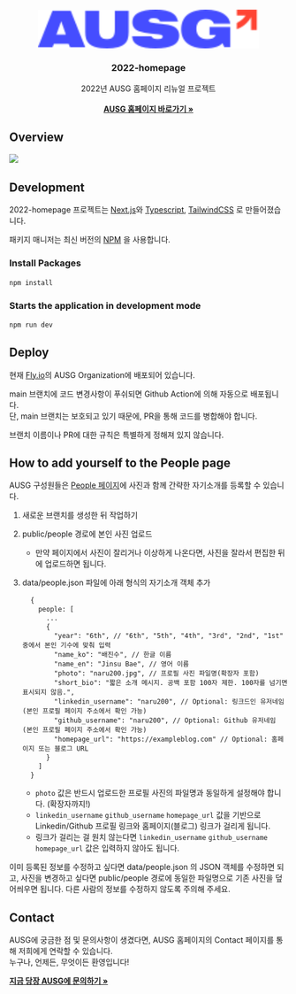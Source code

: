 <br />
<div align="center">
  <a href="https://github.com/othneildrew/Best-README-Template">
    <img src="public/images/logo-color.svg" alt="Logo" width="400">
  </a>

  <h3 align="center">2022-homepage</h3>

  <p align="center">
    2022년 AUSG 홈페이지 리뉴얼 프로젝트
    <br />
    <br />
    <a href="https://ausg.me"><strong>AUSG 홈페이지 바로가기 »</strong></a>
  </p>
</div>

## Overview

<img src="https://user-images.githubusercontent.com/52230505/188212131-ba29a491-826a-4022-a48c-65d53e295ac8.png" width="600">

## Development

2022-homepage 프로젝트는 [Next.js](https://nextjs.org/)와 [Typescript](https://www.typescriptlang.org/), [TailwindCSS](https://tailwindcss.com/) 로 만들어졌습니다.

패키지 매니저는 최신 버전의 [NPM](https://npmjs.com) 을 사용합니다.

### Install Packages

```sh
npm install
```

### Starts the application in development mode

```sh
npm run dev
```

## Deploy

현재 [Fly.io](https://fly.io)의 AUSG Organization에 배포되어 있습니다.

main 브랜치에 코드 변경사항이 푸쉬되면 Github Action에 의해 자동으로 배포됩니다.
<br />
단, main 브랜치는 보호되고 있기 때문에, PR을 통해 코드를 병합해야 합니다.


브랜치 이름이나 PR에 대한 규칙은 특별하게 정해져 있지 않습니다.

## How to add yourself to the People page

AUSG 구성원들은 [People 페이지](https://ausg.me/people)에 사진과 함께 간략한 자기소개를 등록할 수 있습니다.

1. 새로운 브랜치를 생성한 뒤 작업하기

2. public/people 경로에 본인 사진 업로드
    * 만약 페이지에서 사진이 잘리거나 이상하게 나온다면, 사진을 잘라서 편집한 뒤에 업로드하면 됩니다.

3. data/people.json 파일에 아래 형식의 자기소개 객체 추가
    ```
      {
        people: [
          ...
          {
            "year": "6th", // "6th", "5th", "4th", "3rd", "2nd", "1st" 중에서 본인 기수에 맞춰 입력
            "name_ko": "배진수", // 한글 이름
            "name_en": "Jinsu Bae", // 영어 이름
            "photo": "naru200.jpg", // 프로필 사진 파일명(확장자 포함)
            "short_bio": "짧은 소개 메시지. 공백 포함 100자 제한. 100자를 넘기면 표시되지 않음.",
            "linkedin_username": "naru200", // Optional: 링크드인 유저네임 (본인 프로필 페이지 주소에서 확인 가능)
            "github_username": "naru200", // Optional: Github 유저네임 (본인 프로필 페이지 주소에서 확인 가능)
            "homepage_url": "https://exampleblog.com" // Optional: 홈페이지 또는 블로그 URL
          }
        ]
      }
    ```
    * `photo` 값은 반드시 업로드한 프로필 사진의 파일명과 동일하게 설정해야 합니다. (확장자까지!)
    * `linkedin_username` `github_username` `homepage_url` 값을 기반으로 Linkedin/Github 프로필 링크와 홈페이지(블로그) 링크가 걸리게 됩니다.
    * 링크가 걸리는 걸 원치 않는다면 `linkedin_username` `github_username` `homepage_url` 값은 입력하지 않아도 됩니다.

이미 등록된 정보를 수정하고 싶다면 data/people.json 의 JSON 객체를 수정하면 되고, 사진을 변경하고 싶다면 public/people 경로에 동일한 파일명으로 기존 사진을 덮어씌우면 됩니다.
다른 사람의 정보를 수정하지 않도록 주의해 주세요.

## Contact

AUSG에 궁금한 점 및 문의사항이 생겼다면, AUSG 홈페이지의 Contact 페이지를 통해 저희에게 연락할 수 있습니다.
<br />
누구나, 언제든, 무엇이든 환영입니다!

<a href="https://ausg.me/contact"><strong>지금 당장 AUSG에 문의하기 »</strong></a>
